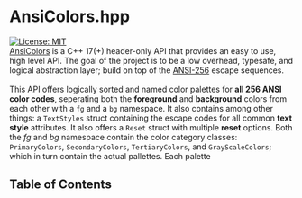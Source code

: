 # AnsiColors.hpp
[![License: MIT](https://img.shields.io/badge/license-MIT-blue.svg)](LICENSE) <br> 
[AnsiColors](https://github.com/thomas-olijnsma/AnsiColors) is a C++ 17(+) header-only API that provides an easy to use, high level API. The goal of the project is to be a low overhead, typesafe, and logical abstraction layer; build on top of the [ANSI-256](https://en.wikipedia.org/wiki/ANSI_escape_code) escape sequences. <br>
<br>
This API offers logically sorted and named color palettes for **all 256 ANSI color codes**, seperating both the **foreground** and **background** colors from each other with a `fg` and a `bg` namespace. It also contains among other things: a `TextStyles` struct containing the escape codes for all common **text style** attributes. It also offers a `Reset` struct with multiple **reset** options. Both the *fg* and *bg* namespace contain the color category classes: `PrimaryColors`, `SecondaryColors`, `TertiaryColors`, and `GrayScaleColors`; which in turn contain the actual pallettes. Each palette 
<br>
## Table of Contents
